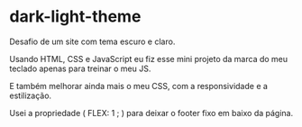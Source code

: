 # dark-light-theme
 Desafio de um site com tema escuro e claro.

Usando HTML, CSS e JavaScript eu fiz esse mini projeto da marca do meu teclado apenas para treinar o meu JS.

E também melhorar ainda mais o meu CSS, com a responsividade e a estilização.

Usei a propriedade ( FLEX: 1 ; ) para deixar o footer fixo em baixo da página.
